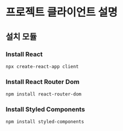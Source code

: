 # 프로젝트 클라이언트 설명
## 설치 모듈 
### Install React
```
npx create-react-app client
```
### Install React Router Dom
```
npm install react-router-dom
```
### Install Styled Components
```
npm install styled-components
```